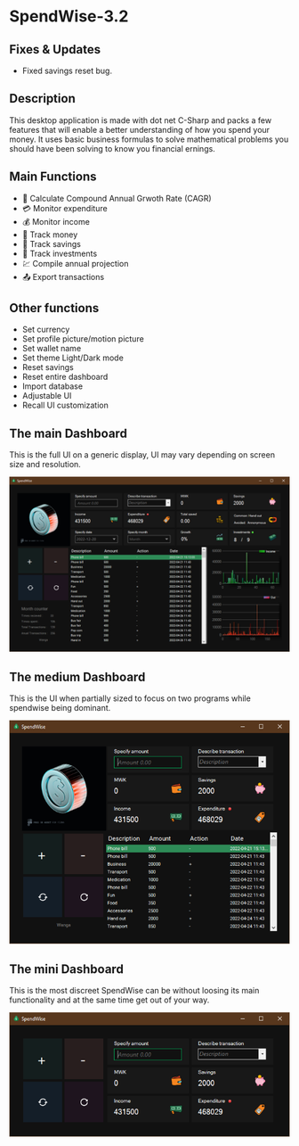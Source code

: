 # SpendWise-3.2
## Fixes & Updates 
- Fixed savings reset bug. 
## Description
This desktop application is made with dot net C-Sharp and packs a few features that will enable a better understanding of how you spend your money.
It uses basic business formulas to solve mathematical problems you should have been solving to know you financial ernings.

## Main Functions
- 🌱 Calculate Compound Annual Grwoth Rate (CAGR)
- 💳 Monitor expenditure 
- 💰 Monitor income
- 💸 Track money
- 🐖 Track savings
- 🥅 Track investments
- 💹 Compile annual projection 
- 📤 Export transactions 

## Other functions 
- Set currency 
- Set profile picture/motion picture 
- Set wallet name
- Set theme Light/Dark mode
- Reset savings 
- Reset entire dashboard 
- Import database 
- Adjustable UI
- Recall UI customization 

## The main Dashboard 
This is the full UI on a generic display, UI may vary depending on screen size and resolution.

![This is an image](https://github.com/V014/SpendWise_MoneyTracker/blob/main/res/screenshots/SpendWise-Max.png)

## The medium Dashboard 
This is the UI when partially sized to focus on two programs while spendwise being dominant.

![This is an image](https://github.com/V014/SpendWise_MoneyTracker/blob/main/res/screenshots/SpendWise-Mid.png)

## The mini Dashboard 
This is the most discreet SpendWise can be without loosing its main functionality and at the same time get out of your way. 

![This is an image](https://github.com/V014/SpendWise_MoneyTracker/blob/main/res/screenshots/SpendWise-Mini.png)
